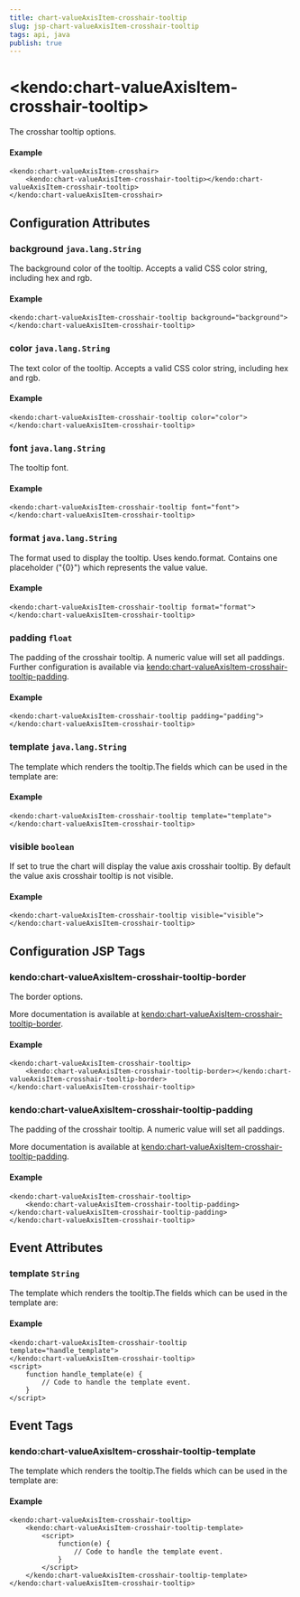 ```yaml
---
title: chart-valueAxisItem-crosshair-tooltip
slug: jsp-chart-valueAxisItem-crosshair-tooltip
tags: api, java
publish: true
---
```


# \<kendo:chart-valueAxisItem-crosshair-tooltip\>

The crosshar tooltip options.

#### Example
    <kendo:chart-valueAxisItem-crosshair>
        <kendo:chart-valueAxisItem-crosshair-tooltip></kendo:chart-valueAxisItem-crosshair-tooltip>
    </kendo:chart-valueAxisItem-crosshair>

## Configuration Attributes

### background `java.lang.String`

The background color of the tooltip. Accepts a valid CSS color string, including hex and rgb.

#### Example
    <kendo:chart-valueAxisItem-crosshair-tooltip background="background">
    </kendo:chart-valueAxisItem-crosshair-tooltip>

### color `java.lang.String`

The text color of the tooltip. Accepts a valid CSS color string, including hex and rgb.

#### Example
    <kendo:chart-valueAxisItem-crosshair-tooltip color="color">
    </kendo:chart-valueAxisItem-crosshair-tooltip>

### font `java.lang.String`

The tooltip font.

#### Example
    <kendo:chart-valueAxisItem-crosshair-tooltip font="font">
    </kendo:chart-valueAxisItem-crosshair-tooltip>

### format `java.lang.String`

The format used to display the tooltip. Uses kendo.format. Contains one placeholder ("{0}") which represents the value value.

#### Example
    <kendo:chart-valueAxisItem-crosshair-tooltip format="format">
    </kendo:chart-valueAxisItem-crosshair-tooltip>

### padding `float`

The padding of the crosshair tooltip. A numeric value will set all paddings. Further configuration is available via [kendo:chart-valueAxisItem-crosshair-tooltip-padding](#kendo-chart-valueAxisItem-crosshair-tooltip-padding). 

#### Example
    <kendo:chart-valueAxisItem-crosshair-tooltip padding="padding">
    </kendo:chart-valueAxisItem-crosshair-tooltip>

### template `java.lang.String`

The template which renders the tooltip.The fields which can be used in the template are:

#### Example
    <kendo:chart-valueAxisItem-crosshair-tooltip template="template">
    </kendo:chart-valueAxisItem-crosshair-tooltip>

### visible `boolean`

If set to true the chart will display the value axis crosshair tooltip. By default the value axis crosshair tooltip is not visible.

#### Example
    <kendo:chart-valueAxisItem-crosshair-tooltip visible="visible">
    </kendo:chart-valueAxisItem-crosshair-tooltip>


##  Configuration JSP Tags

### kendo:chart-valueAxisItem-crosshair-tooltip-border

The border options.

More documentation is available at [kendo:chart-valueAxisItem-crosshair-tooltip-border](/kendo-ui/api/wrappers/jsp/chart/valueaxisitem-crosshair-tooltip-border).

#### Example

    <kendo:chart-valueAxisItem-crosshair-tooltip>
        <kendo:chart-valueAxisItem-crosshair-tooltip-border></kendo:chart-valueAxisItem-crosshair-tooltip-border>
    </kendo:chart-valueAxisItem-crosshair-tooltip>

### kendo:chart-valueAxisItem-crosshair-tooltip-padding

The padding of the crosshair tooltip. A numeric value will set all paddings.

More documentation is available at [kendo:chart-valueAxisItem-crosshair-tooltip-padding](/kendo-ui/api/wrappers/jsp/chart/valueaxisitem-crosshair-tooltip-padding).

#### Example

    <kendo:chart-valueAxisItem-crosshair-tooltip>
        <kendo:chart-valueAxisItem-crosshair-tooltip-padding></kendo:chart-valueAxisItem-crosshair-tooltip-padding>
    </kendo:chart-valueAxisItem-crosshair-tooltip>


## Event Attributes

### template `String`

The template which renders the tooltip.The fields which can be used in the template are:


#### Example
    <kendo:chart-valueAxisItem-crosshair-tooltip template="handle_template">
    </kendo:chart-valueAxisItem-crosshair-tooltip>
    <script>
        function handle_template(e) {
            // Code to handle the template event.
        }
    </script>

## Event Tags

### kendo:chart-valueAxisItem-crosshair-tooltip-template

The template which renders the tooltip.The fields which can be used in the template are:


#### Example
    <kendo:chart-valueAxisItem-crosshair-tooltip>
        <kendo:chart-valueAxisItem-crosshair-tooltip-template>
            <script>
                function(e) {
                    // Code to handle the template event.
                }
            </script>
        </kendo:chart-valueAxisItem-crosshair-tooltip-template>
    </kendo:chart-valueAxisItem-crosshair-tooltip>

